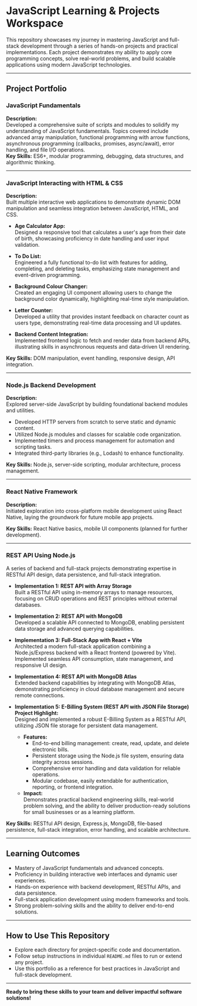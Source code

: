 # JavaScript Learning & Projects Workspace

This repository showcases my journey in mastering JavaScript and full-stack development through a series of hands-on projects and practical implementations. Each project demonstrates my ability to apply core programming concepts, solve real-world problems, and build scalable applications using modern JavaScript technologies.

---

## Project Portfolio

### JavaScript Fundamentals

**Description:**  
Developed a comprehensive suite of scripts and modules to solidify my understanding of JavaScript fundamentals. Topics covered include advanced array manipulation, functional programming with arrow functions, asynchronous programming (callbacks, promises, async/await), error handling, and file I/O operations.  
**Key Skills:** ES6+, modular programming, debugging, data structures, and algorithmic thinking.

---

### JavaScript Interacting with HTML & CSS

**Description:**  
Built multiple interactive web applications to demonstrate dynamic DOM manipulation and seamless integration between JavaScript, HTML, and CSS.

- **Age Calculator App:**  
  Designed a responsive tool that calculates a user's age from their date of birth, showcasing proficiency in date handling and user input validation.

- **To Do List:**  
  Engineered a fully functional to-do list with features for adding, completing, and deleting tasks, emphasizing state management and event-driven programming.

- **Background Colour Changer:**  
  Created an engaging UI component allowing users to change the background color dynamically, highlighting real-time style manipulation.

- **Letter Counter:**  
  Developed a utility that provides instant feedback on character count as users type, demonstrating real-time data processing and UI updates.

- **Backend Content Integration:**  
  Implemented frontend logic to fetch and render data from backend APIs, illustrating skills in asynchronous requests and data-driven UI rendering.

**Key Skills:** DOM manipulation, event handling, responsive design, API integration.

---

### Node.js Backend Development

**Description:**  
Explored server-side JavaScript by building foundational backend modules and utilities.

- Developed HTTP servers from scratch to serve static and dynamic content.
- Utilized Node.js modules and classes for scalable code organization.
- Implemented timers and process management for automation and scripting tasks.
- Integrated third-party libraries (e.g., Lodash) to enhance functionality.

**Key Skills:** Node.js, server-side scripting, modular architecture, process management.

---

### React Native Framework

**Description:**  
Initiated exploration into cross-platform mobile development using React Native, laying the groundwork for future mobile app projects.

**Key Skills:** React Native basics, mobile UI components (planned for further development).

---

### REST API Using Node.js

A series of backend and full-stack projects demonstrating expertise in RESTful API design, data persistence, and full-stack integration.

- **Implementation 1: REST API with Array Storage**  
  Built a RESTful API using in-memory arrays to manage resources, focusing on CRUD operations and REST principles without external databases.

- **Implementation 2: REST API with MongoDB**  
  Developed a scalable API connected to MongoDB, enabling persistent data storage and advanced querying capabilities.

- **Implementation 3: Full-Stack App with React + Vite**  
  Architected a modern full-stack application combining a Node.js/Express backend with a React frontend (powered by Vite). Implemented seamless API consumption, state management, and responsive UI design.

- **Implementation 4: REST API with MongoDB Atlas**  
  Extended backend capabilities by integrating with MongoDB Atlas, demonstrating proficiency in cloud database management and secure remote connections.

- **Implementation 5: E-Billing System (REST API with JSON File Storage)**  
  **Project Highlight:**  
  Designed and implemented a robust E-Billing System as a RESTful API, utilizing JSON file storage for persistent data management.  
  - **Features:**  
    - End-to-end billing management: create, read, update, and delete electronic bills.
    - Persistent storage using the Node.js file system, ensuring data integrity across sessions.
    - Comprehensive error handling and data validation for reliable operations.
    - Modular codebase, easily extendable for authentication, reporting, or frontend integration.
  - **Impact:**  
    Demonstrates practical backend engineering skills, real-world problem solving, and the ability to deliver production-ready solutions for small businesses or as a learning platform.

**Key Skills:** RESTful API design, Express.js, MongoDB, file-based persistence, full-stack integration, error handling, and scalable architecture.

---

## Learning Outcomes

- Mastery of JavaScript fundamentals and advanced concepts.
- Proficiency in building interactive web interfaces and dynamic user experiences.
- Hands-on experience with backend development, RESTful APIs, and data persistence.
- Full-stack application development using modern frameworks and tools.
- Strong problem-solving skills and the ability to deliver end-to-end solutions.

---

## How to Use This Repository

- Explore each directory for project-specific code and documentation.
- Follow setup instructions in individual `README.md` files to run or extend any project.
- Use this portfolio as a reference for best practices in JavaScript and full-stack development.

---

**Ready to bring these skills to your team and deliver impactful software solutions!**